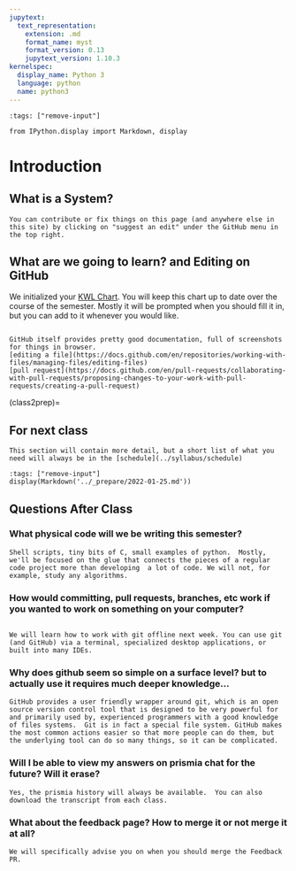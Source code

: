 ```yaml
---
jupytext:
  text_representation:
    extension: .md
    format_name: myst
    format_version: 0.13
    jupytext_version: 1.10.3
kernelspec:
  display_name: Python 3
  language: python
  name: python3
---
```



```{code-cell} ipython3
:tags: ["remove-input"]

from IPython.display import Markdown, display
```

# Introduction


<!-- ## Introductions -->

## What is a System?

```{tip}
You can contribute or fix things on this page (and anywhere else in this site) by clicking on "suggest an edit" under the GitHub menu in the top right.
```

## What are we going to learn? and Editing on GitHub


We initialized your [KWL Chart](https://classroom.github.com/a/3ne9UY-R). You will keep this chart up to date over the course of the semester.  Mostly it will be prompted when you should fill it in, but you can add to it whenever you would like.  

```{admonition} Further Reading

GitHub itself provides pretty good documentation, full of screenshots for things in browser.
[editing a file](https://docs.github.com/en/repositories/working-with-files/managing-files/editing-files)
[pull request](https://docs.github.com/en/pull-requests/collaborating-with-pull-requests/proposing-changes-to-your-work-with-pull-requests/creating-a-pull-request)
```

(class2prep)=
## For next class


```{note}
This section will contain more detail, but a short list of what you need will always be in the [schedule](../syllabus/schedule)
```

```{code-cell} ipython3
:tags: ["remove-input"]
display(Markdown('../_prepare/2022-01-25.md'))
```



## Questions After Class


### What physical code will we be writing this semester?
```{toggle}
Shell scripts, tiny bits of C, small examples of python.  Mostly, we'll be focused on the glue that connects the pieces of a regular code project more than developing  a lot of code. We will not, for example, study any algorithms.

```


### How would committing, pull requests, branches, etc work if you wanted to work on something on your computer?
```{toggle}

We will learn how to work with git offline next week. You can use git (and GitHub) via a terminal, specialized desktop applications, or built into many IDEs.
```

### Why does github seem so simple on a surface level? but to actually use it requires much deeper knowledge...
```{toggle}
GitHub provides a user friendly wrapper around git, which is an open source version control tool that is designed to be very powerful for and primarily used by, experienced programmers with a good knowledge of files systems.  Git is in fact a special file system. GitHub makes the most common actions easier so that more people can do them, but the underlying tool can do so many things, so it can be complicated.
```

### Will I be able to view my answers on prismia chat for the future? Will it erase?
```{toggle}
Yes, the prismia history will always be available.  You can also download the transcript from each class.
```

### What about the feedback page? How to merge it or not merge it at all?
```{toggle}
We will specifically advise you on when you should merge the Feedback PR.
```
